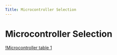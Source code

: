 ```yaml
---
Title: Microcontroller Selection
---
```

# Microcontroller Selection
[!Microcontroller table 1](https://github.com/EGR314-Spring2024-Team303/EGR314-Spring2024-Team303.github.io/assets/156718379/071b21ea-ad28-4005-aec6-ccfa2e83541d)


